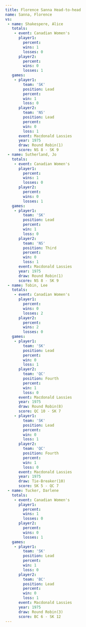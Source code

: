 ```yaml
---
title: Florence Sanna Head-to-head
name: Sanna, Florence
vs:
 - name: Shakespere, Alice
   totals:
    - event: Canadian Women's
      player1:
        percent:
        wins: 1
        losses: 0
      player2:
        percent:
        wins: 0
        losses: 1
   games:
    - player1:
        team: 'SK'
        position: Lead
        percent:
        win: 1
        loss: 0
      player2:
        team: 'NS'
        position: Lead
        percent:
        win: 0
        loss: 1
      event: Macdonald Lassies
      year: 1975
      draw: Round Robin(1)
      score: NS 8 - SK 9
 - name: Sutherland, Jo
   totals:
    - event: Canadian Women's
      player1:
        percent:
        wins: 1
        losses: 0
      player2:
        percent:
        wins: 0
        losses: 1
   games:
    - player1:
        team: 'SK'
        position: Lead
        percent:
        win: 1
        loss: 0
      player2:
        team: 'NS'
        position: Third
        percent:
        win: 0
        loss: 1
      event: Macdonald Lassies
      year: 1975
      draw: Round Robin(1)
      score: NS 8 - SK 9
 - name: Tobin, Lee
   totals:
    - event: Canadian Women's
      player1:
        percent:
        wins: 0
        losses: 2
      player2:
        percent:
        wins: 2
        losses: 0
   games:
    - player1:
        team: 'SK'
        position: Lead
        percent:
        win: 0
        loss: 1
      player2:
        team: 'QC'
        position: Fourth
        percent:
        win: 1
        loss: 0
      event: Macdonald Lassies
      year: 1975
      draw: Round Robin(8)
      score: QC 10 - SK 7
    - player1:
        team: 'SK'
        position: Lead
        percent:
        win: 0
        loss: 1
      player2:
        team: 'QC'
        position: Fourth
        percent:
        win: 1
        loss: 0
      event: Macdonald Lassies
      year: 1975
      draw: Tie-Breaker(10)
      score: SK 5 - QC 7
 - name: Tucker, Darlene
   totals:
    - event: Canadian Women's
      player1:
        percent:
        wins: 1
        losses: 0
      player2:
        percent:
        wins: 0
        losses: 1
   games:
    - player1:
        team: 'SK'
        position: Lead
        percent:
        win: 1
        loss: 0
      player2:
        team: 'BC'
        position: Lead
        percent:
        win: 0
        loss: 1
      event: Macdonald Lassies
      year: 1975
      draw: Round Robin(3)
      score: BC 6 - SK 12
---
```

